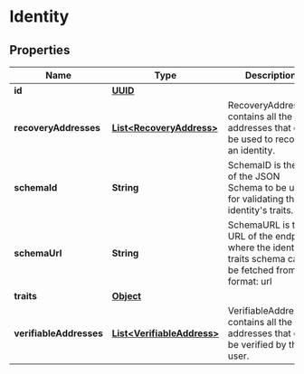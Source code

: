 

# Identity

## Properties

Name | Type | Description | Notes
------------ | ------------- | ------------- | -------------
**id** | [**UUID**](UUID.md) |  | 
**recoveryAddresses** | [**List&lt;RecoveryAddress&gt;**](RecoveryAddress.md) | RecoveryAddresses contains all the addresses that can be used to recover an identity. |  [optional]
**schemaId** | **String** | SchemaID is the ID of the JSON Schema to be used for validating the identity&#39;s traits. | 
**schemaUrl** | **String** | SchemaURL is the URL of the endpoint where the identity&#39;s traits schema can be fetched from.  format: url | 
**traits** | [**Object**](.md) |  | 
**verifiableAddresses** | [**List&lt;VerifiableAddress&gt;**](VerifiableAddress.md) | VerifiableAddresses contains all the addresses that can be verified by the user. |  [optional]



